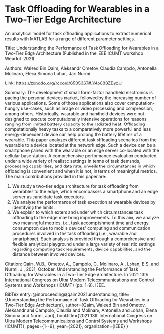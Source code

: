 # Task Offloading for Wearables in a Two-Tier Edge Architecture
An analytical model for task offloading applications to extract numerical results with MATLAB for a range of different parameter settings.

Title:
Understanding the Performance of Task Offloading for Wearables in a Two-Tier Edge Architecture
(Published in the IEEE ICUMT workshop WearIoT 2021)

Authors: Waleed Bin Qaim, Aleksandr Ometov, Claudia Campolo, Antonella Molinaro, Elena Simona Lohan, Jari Nurmi

Link:
https://zenodo.org/record/6595367#.Y4o683ZByzU

Summary:
The development of small form-factor handheld electronics is pacing the personal devices market, followed by the increasing number of various applications. Some of those applications also cover computation-hungry use-cases, such as image or video processing and compression, among others. Historically, wearable and handheld devices were not designed to execute computationally intensive operations for reasons ranging from limited battery capacity to the radiated heat. Offloading computationally heavy tasks to a comparatively more powerful and less energy-dependent device can help prolong the battery lifetime of a wearable. This paper analyzes different task offloading scenarios from the wearable to a device located at the network edge. Such a device can be a smartphone paired with the wearable or an edge server co-located with the cellular base station. A comprehensive performance evaluation conducted under a wide variety of realistic settings in terms of task demands, processing capabilities, and data rate, unveils the circumstances in which offloading is convenient and when it is not, in terms of meaningful metrics.
The main contributions provided in this paper are:
1.	We study a two-tier edge architecture for task offloading from wearables to the edge, which encompasses a smartphone and an edge server as candidate task executors. 
2.	We analyze the performance of task execution at wearable devices by identifying the limits.
3.	We explain to which extent and under which circumstances task offloading to the edge may bring improvements. To this aim, we analyze two meaningful metrics, i.e., task accomplishment time and energy consumption due to mobile devices' computing and communication procedures involved in the task offloading (i.e., wearable and smartphone). Such analysis is provided through a comprehensive and flexible analytical playground under a large variety of realistic settings regarding computing task requirements, device capabilities, and the distance between involved devices.

Citation:
Qaim, W.B., Ometov, A., Campolo, C., Molinaro, A., Lohan, E.S. and Nurmi, J., 2021, October. Understanding the Performance of Task Offloading for Wearables in a Two-Tier Edge Architecture. In 2021 13th International Congress on Ultra Modern Telecommunications and Control Systems and Workshops (ICUMT) (pp. 1-9). IEEE.

BibTex entry: 
@inproceedings{qaim2021understanding,
  title={Understanding the Performance of Task Offloading for Wearables in a Two-Tier Edge Architecture},
  author={Qaim, Waleed Bin and Ometov, Aleksandr and Campolo, Claudia and Molinaro, Antonella and Lohan, Elena Simona and Nurmi, Jari},
  booktitle={2021 13th International Congress on Ultra Modern Telecommunications and Control Systems and Workshops (ICUMT)},
  pages={1--9},
  year={2021},
  organization={IEEE}
}
